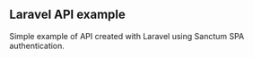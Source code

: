 ## Laravel API example

Simple example of API created with Laravel using Sanctum SPA authentication.
